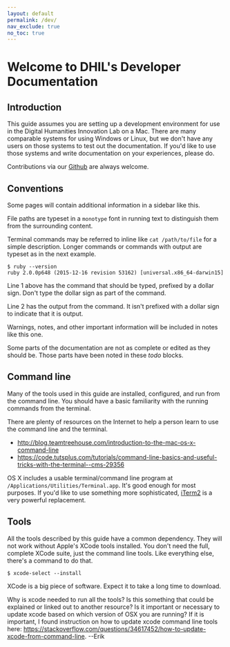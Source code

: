 ```yaml
---
layout: default
permalink: /dev/
nav_exclude: true
no_toc: true
---
```


# Welcome to DHIL's Developer Documentation

## Introduction

This guide assumes you are setting up a development environment for use
in the Digital Humanities Innovation Lab on a Mac. There are many
comparable systems for using Windows or Linux, but we don't have any
users on those systems to test out the documentation. If you'd like to
use those systems and write documentation on your experiences, please
do.

Contributions via our [Github](https://github.com/sfu-dhil) are always
welcome.

## Conventions

<div class="sidebar">
Some pages will contain additional information in a sidebar like this.
</div>

File paths are typeset in a `monotype` font in running text to
distinguish them from the surrounding content.

Terminal commands may be referred to inline like `cat /path/to/file` for
a simple description. Longer commands or commands with output are
typeset as in the next example.

``` console
$ ruby --version
ruby 2.0.0p648 (2015-12-16 revision 53162) [universal.x86_64-darwin15]
```

Line 1 above has the command that should be typed, prefixed by a dollar
sign. Don't type the dollar sign as part of the command.

Line 2 has the output from the command. It isn't prefixed with a dollar
sign to indicate that it is output.

<div class="note">

Warnings, notes, and other important information will be included in
notes like this one.

</div>

<div class="todo">

Some parts of the documentation are not as complete or edited as they
should be. Those parts have been noted in these *todo* blocks.

</div>

## Command line

Many of the tools used in this guide are installed, configured, and run
from the command line. You should have a basic familiarity with the
running commands from the terminal.

There are plenty of resources on the Internet to help a person learn to
use the command line and the terminal.

-   <http://blog.teamtreehouse.com/introduction-to-the-mac-os-x-command-line>
-   <https://code.tutsplus.com/tutorials/command-line-basics-and-useful-tricks-with-the-terminal--cms-29356>

<div class="note">

OS X includes a usable terminal/command line program at
`/Applications/Utilities/Terminal.app`. It's good enough for most
purposes. If you'd like to use something more sophisticated,
[iTerm2](https://www.iterm2.com/) is a very powerful replacement.

</div>

## Tools

All the tools described by this guide have a common dependency. They
will not work without Apple's XCode tools installed. You don't need the
full, complete XCode suite, just the command line tools. Like everything
else, there's a command to do that.

``` console
$ xcode-select --install
```

XCode is a big piece of software. Expect it to take a long time to
download.

<div class="todo">

Why is xcode needed to run all the tools? Is this something that could
be explained or linked out to another resource? Is it important or
necessary to update xcode based on which version of OSX you are running?
If it is important, I found instruction on how to update xcode command
line tools here:
<https://stackoverflow.com/questions/34617452/how-to-update-xcode-from-command-line>.
--Erik

</div>